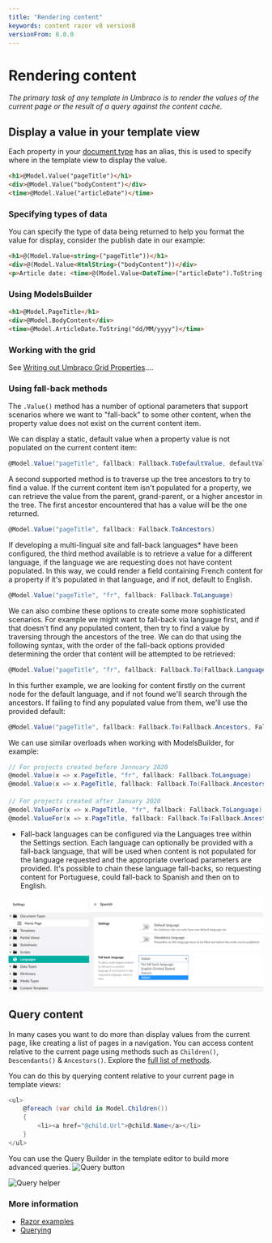 ```yaml
---
title: "Rendering content"
keywords: content razor v8 version8
versionFrom: 8.0.0
---
```

# Rendering content

_The primary task of any template in Umbraco is to render the values of the current page or the result of a query against the content cache._

## Display a value in your template view

Each property in your [document type](../../Data/Defining-Content/index.md#what-is-a-document-type) has an alias, this is used to specify where in the template view to display the value.

```html
<h1>@Model.Value("pageTitle")</h1>
<div>@Model.Value("bodyContent")</div>
<time>@Model.Value("articleDate")</time>
```

### Specifying types of data

You can specify the type of data being returned to help you format the value for display, consider the publish date in our example:

```html
<h1>@(Model.Value<string>("pageTitle"))</h1>
<div>@(Model.Value<HtmlString>("bodyContent"))</div>
<p>Article date: <time>@(Model.Value<DateTime>("articleDate").ToString("dd/MM/yyyy"))</time></p>
```

### Using ModelsBuilder

```html
<h1>@Model.PageTitle</h1>
<div>@Model.BodyContent</div>
<time>@Model.ArticleDate.ToString("dd/MM/yyyy")</time>
```

### Working with the grid

See [Writing out Umbraco Grid Properties](../../Backoffice/Property-Editors/Built-in-Property-Editors/Grid-Layout/Render-Grid-In-Template.md#render-grid-in-template)....

### Using fall-back methods

The `.Value()` method has a number of optional parameters that support scenarios where we want to "fall-back" to some other content, when the property value does not exist on the current content item.

We can display a static, default value when a property value is not populated on the current content item:

```csharp
@Model.Value("pageTitle", fallback: Fallback.ToDefaultValue, defaultValue: "Default page title")
```

A second supported method is to traverse up the tree ancestors to try to find a value.  If the current content item isn't populated for a property, we can retrieve the value from the parent, grand-parent, or a higher ancestor in the tree.  The first ancestor encountered that has a value will be the one returned.

```csharp
@Model.Value("pageTitle", fallback: Fallback.ToAncestors)
```

If developing a multi-lingual site and fall-back languages* have been configured, the third method available is to retrieve a value for a different language, if the language we are requesting does not have content populated.  In this way, we could render a field containing French content for a property if it's populated in that language, and if not, default to English.

```csharp
@Model.Value("pageTitle", "fr", fallback: Fallback.ToLanguage)
```

We can also combine these options to create some more sophisticated scenarios.  For example we might want to fall-back via language first, and if that doesn't find any populated content, then try to find a value by traversing through the ancestors of the tree.  We can do that using the following syntax, with the order of the fall-back options provided determining the order that content will be attempted to be retrieved:

```csharp
@Model.Value("pageTitle", "fr", fallback: Fallback.To(Fallback.Language, Fallback.Ancestors))
```

In this further example, we are looking for content firstly on the current node for the default language, and if not found we'll search through the ancestors.  If failing to find any populated value from them, we'll use the provided default:

```csharp
@Model.Value("pageTitle", fallback: Fallback.To(Fallback.Ancestors, Fallback.DefaultValue), defaultValue: "Default page title")
```

We can use similar overloads when working with ModelsBuilder, for example:

```csharp
// For projects created before Jannuary 2020
@model.Value(x => x.PageTitle, "fr", fallback: Fallback.ToLanguage)
@model.Value(x => x.PageTitle, fallback: Fallback.To(Fallback.Ancestors, Fallback.DefaultValue), defaultValue: "Default page title")

// For projects created after January 2020
@model.ValueFor(x => x.PageTitle, "fr", fallback: Fallback.ToLanguage)
@model.ValueFor(x => x.PageTitle, fallback: Fallback.To(Fallback.Ancestors, Fallback.DefaultValue), defaultValue: "Default page title")
```

* Fall-back languages can be configured via the Languages tree within the Settings section.  Each language can optionally be provided with a fall-back language, that will be used when content is not populated for the language requested and the appropriate overload parameters are provided.  It's possible to chain these language fall-backs, so requesting content for Portuguese, could fall-back to Spanish and then on to English.

![Configuring fall-back languages](images/language-fallback.png)

## Query content
In many cases you want to do more than display values from the current page, like creating a list of pages in a navigation. You can access content relative to the current page using methods such as `Children()`, `Descendants()` & `Ancestors()`. Explore the [full list of methods](../../../Reference/Templating/Mvc/querying.md#traversing).

You can do this by querying content relative to your current page in template views:

```csharp
<ul>
    @foreach (var child in Model.Children())
    {
        <li><a href="@child.Url">@child.Name</a></li>
    }
</ul>
```

You can use the Query Builder in the template editor to build more advanced queries.
![Query button](images/button-v8.png)

![Query helper](images/query-v8.png)

### More information
- [Razor examples](../../../Reference/Templating/Mvc/examples.md)
- [Querying](../../../Reference/Templating/Mvc/querying.md)

<!--
### Umbraco TV
- [Episode: Setting up our first template](http://umbraco.tv/videos/umbraco-v7/implementor/fundamentals/templating/alt-template/)
- [Episode: Insert Umbraco page field dialog](http://umbraco.tv/videos/umbraco-v7/implementor/fundamentals/templating/insert-umbraco-page-field-dialog/)
-->
